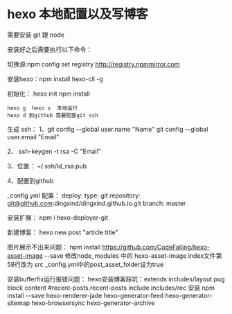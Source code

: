 # hexo 本地配置以及写博客

需要安装 git  跟 node 

安装好之后需要执行以下命令：

切换源:npm config set registry http://registry.npmmirror.com

安装hexo：npm install hexo-cli -g

初始化： hexo init
        npm install
        
    hexo g  hexo s  本地运行
    hexo d 到github 需要配置git ssh

生成 ssh：
1、git config --global user.name "Name"
   git config --global user.email "Email"

2、 ssh-keygen -t rsa -C "Email"

3、位置：  ~/.ssh/id_rsa.pub 

4、配置到github

_config.yml 配置：
deploy:
  type: git
  repository: git@github.com:dingxind/dingxind.github.io.git
  branch: master
  
安装扩展：
npm i hexo-deployer-git

新建博客： hexo new post "article title"


图片展示不出来问题：
npm install https://github.com/CodeFalling/hexo-asset-image --save 
修改node_modules 中的  hexo-asset-image index文件第58行改为 src 
_config.yml中的post_asset_folder设为true


安装bufferfix运行报错问题：
hexo安装博客踩坑：extends includes/layout.pug block content #recent-posts.recent-posts include includes/rec
安装  npm install --save hexo-renderer-jade hexo-generator-feed hexo-generator-sitemap hexo-browsersync hexo-generator-archive





 

